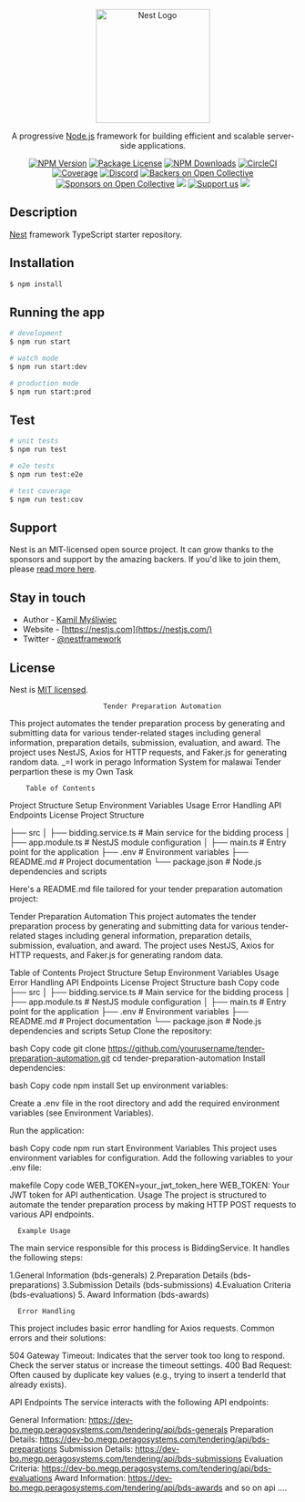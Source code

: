<p align="center">
  <a href="http://nestjs.com/" target="blank"><img src="https://nestjs.com/img/logo-small.svg" width="200" alt="Nest Logo" /></a>
</p>

[circleci-image]: https://img.shields.io/circleci/build/github/nestjs/nest/master?token=abc123def456
[circleci-url]: https://circleci.com/gh/nestjs/nest

  <p align="center">A progressive <a href="http://nodejs.org" target="_blank">Node.js</a> framework for building efficient and scalable server-side applications.</p>
    <p align="center">
<a href="https://www.npmjs.com/~nestjscore" target="_blank"><img src="https://img.shields.io/npm/v/@nestjs/core.svg" alt="NPM Version" /></a>
<a href="https://www.npmjs.com/~nestjscore" target="_blank"><img src="https://img.shields.io/npm/l/@nestjs/core.svg" alt="Package License" /></a>
<a href="https://www.npmjs.com/~nestjscore" target="_blank"><img src="https://img.shields.io/npm/dm/@nestjs/common.svg" alt="NPM Downloads" /></a>
<a href="https://circleci.com/gh/nestjs/nest" target="_blank"><img src="https://img.shields.io/circleci/build/github/nestjs/nest/master" alt="CircleCI" /></a>
<a href="https://coveralls.io/github/nestjs/nest?branch=master" target="_blank"><img src="https://coveralls.io/repos/github/nestjs/nest/badge.svg?branch=master#9" alt="Coverage" /></a>
<a href="https://discord.gg/G7Qnnhy" target="_blank"><img src="https://img.shields.io/badge/discord-online-brightgreen.svg" alt="Discord"/></a>
<a href="https://opencollective.com/nest#backer" target="_blank"><img src="https://opencollective.com/nest/backers/badge.svg" alt="Backers on Open Collective" /></a>
<a href="https://opencollective.com/nest#sponsor" target="_blank"><img src="https://opencollective.com/nest/sponsors/badge.svg" alt="Sponsors on Open Collective" /></a>
  <a href="https://paypal.me/kamilmysliwiec" target="_blank"><img src="https://img.shields.io/badge/Donate-PayPal-ff3f59.svg"/></a>
    <a href="https://opencollective.com/nest#sponsor"  target="_blank"><img src="https://img.shields.io/badge/Support%20us-Open%20Collective-41B883.svg" alt="Support us"></a>
  <a href="https://twitter.com/nestframework" target="_blank"><img src="https://img.shields.io/twitter/follow/nestframework.svg?style=social&label=Follow"></a>
</p>
  <!--[![Backers on Open Collective](https://opencollective.com/nest/backers/badge.svg)](https://opencollective.com/nest#backer)
  [![Sponsors on Open Collective](https://opencollective.com/nest/sponsors/badge.svg)](https://opencollective.com/nest#sponsor)-->

## Description

[Nest](https://github.com/nestjs/nest) framework TypeScript starter repository.

## Installation

```bash
$ npm install
```

## Running the app

```bash
# development
$ npm run start

# watch mode
$ npm run start:dev

# production mode
$ npm run start:prod
```

## Test

```bash
# unit tests
$ npm run test

# e2e tests
$ npm run test:e2e

# test coverage
$ npm run test:cov
```

## Support

Nest is an MIT-licensed open source project. It can grow thanks to the sponsors and support by the amazing backers. If you'd like to join them, please [read more here](https://docs.nestjs.com/support).

## Stay in touch

- Author - [Kamil Myśliwiec](https://kamilmysliwiec.com)
- Website - [https://nestjs.com](https://nestjs.com/)
- Twitter - [@nestframework](https://twitter.com/nestframework)

## License

Nest is [MIT licensed](LICENSE).


                           Tender Preparation Automation
This project automates the tender preparation process by generating and submitting data for various tender-related stages including general information, preparation details, submission, evaluation, and award. The project uses NestJS, Axios for HTTP requests, and Faker.js for generating random data.
_=I work in perago Information System for malawai Tender perpartion these is my Own Task

        Table of Contents
Project Structure
Setup
Environment Variables
Usage
Error Handling
API Endpoints
License
            Project Structure


├── src
│   ├── bidding.service.ts  # Main service for the bidding process
│   ├── app.module.ts       # NestJS module configuration
│   ├── main.ts             # Entry point for the application
├── .env                    # Environment variables
├── README.md               # Project documentation
└── package.json            # Node.js dependencies and scripts


Here's a README.md file tailored for your tender preparation automation project:

Tender Preparation Automation
This project automates the tender preparation process by generating and submitting data for various tender-related stages including general information, preparation details, submission, evaluation, and award. The project uses NestJS, Axios for HTTP requests, and Faker.js for generating random data.

Table of Contents
Project Structure
Setup
Environment Variables
Usage
Error Handling
API Endpoints
License
Project Structure
bash
Copy code
├── src
│   ├── bidding.service.ts  # Main service for the bidding process
│   ├── app.module.ts       # NestJS module configuration
│   ├── main.ts             # Entry point for the application
├── .env                    # Environment variables
├── README.md               # Project documentation
└── package.json            # Node.js dependencies and scripts
Setup
Clone the repository:

bash
Copy code
git clone https://github.com/yourusername/tender-preparation-automation.git
cd tender-preparation-automation
Install dependencies:

bash
Copy code
npm install
Set up environment variables:

Create a .env file in the root directory and add the required environment variables (see Environment Variables).

Run the application:

bash
Copy code
npm run start
Environment Variables
This project uses environment variables for configuration. Add the following variables to your .env file:

makefile
Copy code
WEB_TOKEN=your_jwt_token_here
WEB_TOKEN: Your JWT token for API authentication.
Usage
The project is structured to automate the tender preparation process by making HTTP POST requests to various API endpoints.

      Example Usage
The main service responsible for this process is BiddingService. It handles the following steps:

1.General Information (bds-generals)
2.Preparation Details (bds-preparations)
3.Submission Details (bds-submissions)
4.Evaluation Criteria (bds-evaluations)
5. Award Information (bds-awards)

      Error Handling
This project includes basic error handling for Axios requests. Common errors and their solutions:

504 Gateway Timeout: Indicates that the server took too long to respond. Check the server status or increase the timeout settings.
400 Bad Request: Often caused by duplicate key values (e.g., trying to insert a tenderId that already exists).

API Endpoints
The service interacts with the following API endpoints:

General Information: https://dev-bo.megp.peragosystems.com/tendering/api/bds-generals
Preparation Details: https://dev-bo.megp.peragosystems.com/tendering/api/bds-preparations
Submission Details: https://dev-bo.megp.peragosystems.com/tendering/api/bds-submissions
Evaluation Criteria: https://dev-bo.megp.peragosystems.com/tendering/api/bds-evaluations
Award Information: https://dev-bo.megp.peragosystems.com/tendering/api/bds-awards
and so on api ....


















